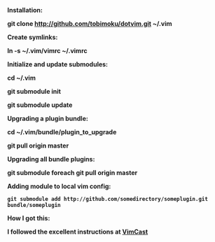 <strong>Installation:

  git clone http://github.com/tobimoku/dotvim.git ~/.vim

<strong>Create symlinks:

  ln -s ~/.vim/vimrc ~/.vimrc

<strong>Initialize and update submodules:

  cd ~/.vim  

  git submodule init  

  git submodule update

<strong>Upgrading a plugin bundle:

  cd ~/.vim/bundle/plugin_to_upgrade  

  git pull origin master

<strong>Upgrading all bundle plugins:

  git submodule foreach git pull origin master


<strong>Adding module to local vim config:
  
    git submodule add http://github.com/somedirectory/someplugin.git bundle/someplugin


<strong>How I got this:

  I followed the excellent instructions at [VimCast](http://vimcasts.org/episodes/synchronizing-plugins-with-git-submodules-and-pathogen/) 

